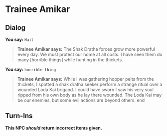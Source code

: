 # Trainee Amikar
## Dialog

**You say:** `Hail`



>**Trainee Amikar says:** The Shak Dratha forces grow more powerful every day. We must protect our home at all costs. I have seen them do many [horrible things] while hunting in the thickets.

**You say:** `horrible thing`



>**Trainee Amikar says:** While I was gathering hopper pelts from the thickets, I spotted a shak dratha seeker perform a strange ritual over a wounded Loda Kai brigand. I could have sworn I saw his very soul ripped from his own body as he lay there wounded. The Loda Kai may be our enemies, but some evil actions are beyond others.
end

## Turn-Ins



**This NPC *should* return incorrect items given.**





